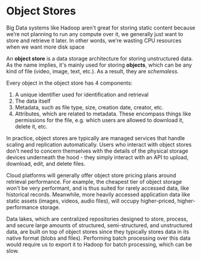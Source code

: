 # Object Stores

Big Data systems like Hadoop aren't great for storing static content because we’re not planning to run any compute over it, we generally just want to store and retrieve it later. In other words, we're wasting CPU resources when we want more disk space

An **object store** is a data storage architecture for storing unstructured data. As the name implies, it's mainly used for storing **objects**, which can be any kind of file (video, image, text, etc.). As a result, they are _schemaless_.

Every object in the object store has 4 components:

1. A unique identifier used for identification and retrieval
2. The data itself
3. Metadata, such as file type, size, creation date, creator, etc.
4. Attributes, which are related to metadata. These encompass things like permissions for the file, e.g. which users are allowed to download it, delete it, etc.

In practice, object stores are typically are managed services that handle scaling and replication automatically. Users who interact with object stores don't need to concern themselves with the details of the physical storage devices underneath the hood - they simply interact with an API to upload, download, edit, and delete files.

Cloud platforms will generally offer object store pricing plans around retrieval performance. For example, the cheapest tier of object storage won't be very performant, and is thus suited for rarely accessed data, like historical records. Meanwhile, more heavily accessed application data like static assets (images, videos, audio files), will occupy higher-priced, higher-performance storage.

Data lakes, which are centralized repositories designed to store, process, and secure large amounts of structured, semi-structured, and unstructured data, are built on top of object stores since they typically stores data in its native format (blobs and files). Performing batch processing over this data would require us to export it to Hadoop for batch processing, which can be slow.
